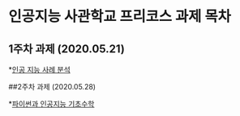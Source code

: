 # 인공지능 사관학교 프리코스 과제 목차

## 1주차 과제 (2020.05.21)

*[인공 지능 사례 분석](https://github.com/JooEHyeon/GwangjuAISchool/blob/master/Assignment1.ipynb)

##2주차 과제 (2020.05.28)

*[파이썬과 인공지능 기초수학]()
